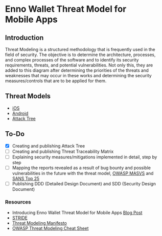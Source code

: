 # Enno Wallet Threat Model for Mobile Apps

## Introduction

Threat Modeling is a structured methodology that is frequently used in the field of security. The objective is to determine the architecture, processes, and complex processes of the software and to identify its security requirements, threats, and potential vulnerabilities. Not only this, they are added to this diagram after determining the priorities of the threats and weaknesses that may occur in these works and determining the security measures/controls that are to be applied for them.

## Threat Models

- [iOS](https://github.com/Enno-Wallet-Enno-Cash/security-public/tree/main/threat-model/iOS)
- [Android](https://github.com/Enno-Wallet-Enno-Cash/security-public/tree/main/threat-model/Android)
- [Attack Tree](https://github.com/Enno-Wallet-Enno-Cash/security-public/tree/main/threat-model/Attack%20Tree)

## To-Do

- [x] Creating and publishing Attack Tree
- [ ] Creating and publishing Threat Traceability Matrix
- [ ] Explaining security measures/mitigations implemented in detail, step by step
- [ ] Mapping the reports revealed as a result of bug bounty and possible vulnerabilities in the future with the threat model, [OWASP MASVS](https://github.com/OWASP/owasp-masvs) and [SANS Top 25](https://www.sans.org/top25-software-errors/)
- [ ] Publishing DDD (Detailed Design Document) and SDD (Security Design Document)

### Resources

- Introducing Enno Wallet Threat Model for Mobile Apps [Blog Post](https://blog.ennowallet.com/introducing-enno-wallet-threat-model-for-mobile-apps-22a519df46bc)
- [STRIDE](https://en.wikipedia.org/wiki/STRIDE_(security))
- [Threat Modeling Manifesto](https://www.threatmodelingmanifesto.org)
- [OWASP Threat Modeling Cheat Sheet](https://cheatsheetseries.owasp.org/cheatsheets/Threat_Modeling_Cheat_Sheet.html)
